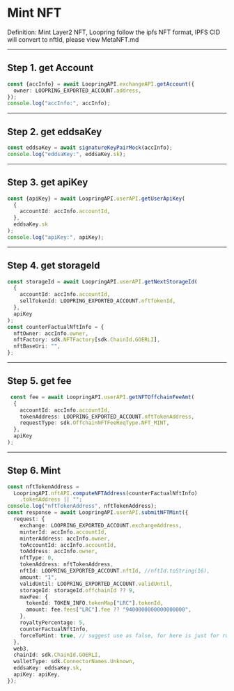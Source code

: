 # Mint NFT
Definition: Mint Layer2 NFT, Loopring follow the ipfs NFT format, IPFS CID will convert to nftId, please view MetaNFT.md

***

## Step 1. get Account

```ts
const {accInfo} = await LoopringAPI.exchangeAPI.getAccount({
  owner: LOOPRING_EXPORTED_ACCOUNT.address,
});
console.log("accInfo:", accInfo);

``` 

***

## Step 2. get eddsaKey

```ts
const eddsaKey = await signatureKeyPairMock(accInfo);
console.log("eddsaKey:", eddsaKey.sk);
```

***

## Step 3. get apiKey

```ts
const {apiKey} = await LoopringAPI.userAPI.getUserApiKey(
  {
    accountId: accInfo.accountId,
  },
  eddsaKey.sk
);
console.log("apiKey:", apiKey);

```

***

## Step 4. get storageId

```ts
const storageId = await LoopringAPI.userAPI.getNextStorageId(
  {
    accountId: accInfo.accountId,
    sellTokenId: LOOPRING_EXPORTED_ACCOUNT.nftTokenId,
  },
  apiKey
);
const counterFactualNftInfo = {
  nftOwner: accInfo.owner,
  nftFactory: sdk.NFTFactory[sdk.ChainId.GOERLI],
  nftBaseUri: "",
};

```

***

## Step 5. get fee

```ts
 const fee = await LoopringAPI.userAPI.getNFTOffchainFeeAmt(
  {
    accountId: accInfo.accountId,
    tokenAddress: LOOPRING_EXPORTED_ACCOUNT.nftTokenAddress,
    requestType: sdk.OffchainNFTFeeReqType.NFT_MINT,
  },
  apiKey
);


```

***

## Step 6. Mint

```ts
const nftTokenAddress =
  LoopringAPI.nftAPI.computeNFTAddress(counterFactualNftInfo)
    .tokenAddress || "";
console.log("nftTokenAddress", nftTokenAddress);
const response = await LoopringAPI.userAPI.submitNFTMint({
  request: {
    exchange: LOOPRING_EXPORTED_ACCOUNT.exchangeAddress,
    minterId: accInfo.accountId,
    minterAddress: accInfo.owner,
    toAccountId: accInfo.accountId,
    toAddress: accInfo.owner,
    nftType: 0,
    tokenAddress: nftTokenAddress,
    nftId: LOOPRING_EXPORTED_ACCOUNT.nftId, //nftId.toString(16),
    amount: "1",
    validUntil: LOOPRING_EXPORTED_ACCOUNT.validUntil,
    storageId: storageId.offchainId ?? 9,
    maxFee: {
      tokenId: TOKEN_INFO.tokenMap["LRC"].tokenId,
      amount: fee.fees["LRC"].fee ?? "9400000000000000000",
    },
    royaltyPercentage: 5,
    counterFactualNftInfo,
    forceToMint: true, // suggest use as false, for here is just for run test
  },
  web3,
  chainId: sdk.ChainId.GOERLI,
  walletType: sdk.ConnectorNames.Unknown,
  eddsaKey: eddsaKey.sk,
  apiKey: apiKey,
});
```
